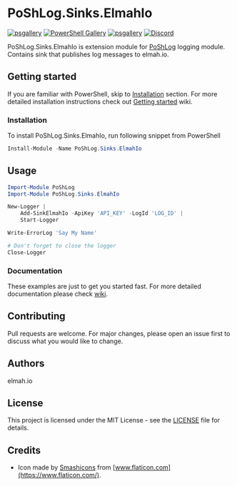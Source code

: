 # PoShLog.Sinks.ElmahIo

[![psgallery](https://img.shields.io/powershellgallery/v/poshlog.sinks.ElmahIo.svg)](https://www.powershellgallery.com/packages/PoShLog.Sinks.ElmahIo) [![PowerShell Gallery](htps://imgshields.io/powershellgallery/p/poshlog.sinks.ElmahIo?color=blue)](https://www.powershellgallery.com/packages/PoShLog.Sinks.ElmahIo) [![psgallery](https://img.shields.io/powershllgallerydt/PoShLog.Sinks.ElmahIo.svg)](https://www.powershellgallery.com/packages/PoShLog.Sinks.ElmahIo) [![Discord](https://img.shields.io/discord/693754316305072199?color=orange&labe=discord)](https://discord.gg/gGFtbf)

PoShLog.Sinks.ElmahIo is extension module for [PoShLog](https://github.com/PoShLog/PoShLog) logging module. Contains sink that publishes log messages to elmah.io.

## Getting started

If you are familiar with PowerShell, skip to [Installation](#installation) section. For more detailed installation instructions check out [Getting started](https://github.com/PoShLog/PoShLog/wiki/Getting-started) wiki.

### Installation

To install PoShLog.Sinks.ElmahIo, run following snippet from PowerShell

```ps1
Install-Module -Name PoShLog.Sinks.ElmahIo
```

## Usage

```ps1
Import-Module PoShLog
Import-Module PoShLog.Sinks.ElmahIo

New-Logger |
    Add-SinkElmahIo -ApiKey 'API_KEY' -LogId 'LOG_ID' |
    Start-Logger

Write-ErrorLog 'Say My Name'

# Don't forget to close the logger
Close-Logger
```

### Documentation

These examples are just to get you started fast. For more detailed documentation please check [wiki](https://github.com/PoShLog/PoShLog/wiki).

## Contributing

Pull requests are welcome. For major changes, please open an issue first to discuss what you would like to change.

## Authors

elmah.io

## License

This project is licensed under the MIT License - see the [LICENSE](LICENSE) file for details.

## Credits

* Icon made by [Smashicons](https://smashicons.com/) from [www.flaticon.com](https://www.flaticon.com/).
